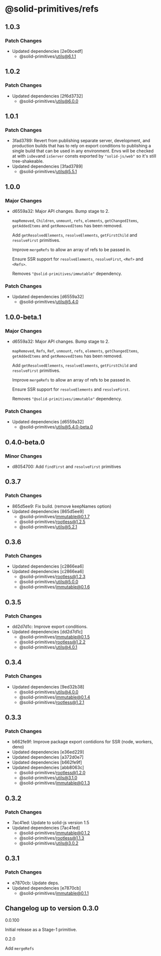 # @solid-primitives/refs

## 1.0.3

### Patch Changes

- Updated dependencies [2e0bcedf]
  - @solid-primitives/utils@6.1.1

## 1.0.2

### Patch Changes

- Updated dependencies [2f6d3732]
  - @solid-primitives/utils@6.0.0

## 1.0.1

### Patch Changes

- 3fad3789: Revert from publishing separate server, development, and production builds that has to rely on export conditions
  to publishing a single build that can be used in any environment.
  Envs will be checked at with `isDev`and `isServer` consts exported by `"solid-js/web"` so it's still tree-shakeable.
- Updated dependencies [3fad3789]
  - @solid-primitives/utils@5.5.1

## 1.0.0

### Major Changes

- d6559a32: Major API changes. Bump stage to 2.

  `mapRemoved`, `Children`, `unmount`, `refs`, `elements`, `getChangedItems`, `getAddedItems` and `getRemovedItems` has been removed.

  Add `getResolvedElements`, `resolveElements`, `getFirstChild` and `resolveFirst` primitives.

  Improve `mergeRefs` to allow an array of refs to be passed in.

  Ensure SSR support for `resolveElements`, `resolveFirst`, `<Ref>` and `<Refs>`.

  Removes `"@solid-primitives/immutable"` dependency.

### Patch Changes

- Updated dependencies [d6559a32]
  - @solid-primitives/utils@5.4.0

## 1.0.0-beta.1

### Major Changes

- d6559a32: Major API changes. Bump stage to 2.

  `mapRemoved`, `Refs`, `Ref`, `unmount`, `refs`, `elements`, `getChangedItems`, `getAddedItems` and `getRemovedItems` has been removed.

  Add `getResolvedElements`, `resolveElements`, `getFirstChild` and `resolveFirst` primitives.

  Improve `mergeRefs` to allow an array of refs to be passed in.

  Ensure SSR support for `resolveElements` and `resolveFirst`.

  Removes `"@solid-primitives/immutable"` dependency.

### Patch Changes

- Updated dependencies [d6559a32]
  - @solid-primitives/utils@5.4.0-beta.0

## 0.4.0-beta.0

### Minor Changes

- d8054700: Add `findFirst` and `resolveFirst` primitives

## 0.3.7

### Patch Changes

- 865d5ee9: Fix build. (remove keepNames option)
- Updated dependencies [865d5ee9]
  - @solid-primitives/immutable@0.1.7
  - @solid-primitives/rootless@1.2.5
  - @solid-primitives/utils@5.2.1

## 0.3.6

### Patch Changes

- Updated dependencies [c2866ea6]
- Updated dependencies [c2866ea6]
  - @solid-primitives/rootless@1.2.3
  - @solid-primitives/utils@5.0.0
  - @solid-primitives/immutable@0.1.6

## 0.3.5

### Patch Changes

- dd2d7d1c: Improve export conditions.
- Updated dependencies [dd2d7d1c]
  - @solid-primitives/immutable@0.1.5
  - @solid-primitives/rootless@1.2.2
  - @solid-primitives/utils@4.0.1

## 0.3.4

### Patch Changes

- Updated dependencies [9ed32b38]
  - @solid-primitives/utils@4.0.0
  - @solid-primitives/immutable@0.1.4
  - @solid-primitives/rootless@1.2.1

## 0.3.3

### Patch Changes

- b662fe9f: Improve package export contidions for SSR (node, workers, deno)
- Updated dependencies [e36ed229]
- Updated dependencies [a372d0e7]
- Updated dependencies [b662fe9f]
- Updated dependencies [abb8063c]
  - @solid-primitives/rootless@1.2.0
  - @solid-primitives/utils@3.1.0
  - @solid-primitives/immutable@0.1.3

## 0.3.2

### Patch Changes

- 7ac41ed: Update to solid-js version 1.5
- Updated dependencies [7ac41ed]
  - @solid-primitives/immutable@0.1.2
  - @solid-primitives/rootless@1.1.3
  - @solid-primitives/utils@3.0.2

## 0.3.1

### Patch Changes

- e7870cb: Update deps.
- Updated dependencies [e7870cb]
  - @solid-primitives/immutable@0.1.1

## Changelog up to version 0.3.0

0.0.100

Initial release as a Stage-1 primitive.

0.2.0

Add `mergeRefs`
